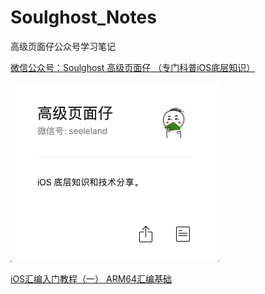 # Soulghost_Notes
 高级页面仔公众号学习笔记

[微信公众号：Soulghost 高级页面仔 （专门科普iOS底层知识）](https://mp.weixin.qq.com/mp/profile_ext?action=home&__biz=MzU2NjU5NzMwNA==&scene=124#wechat_redirect)  
  

![avatar](.asserts/1.png)  
  
[iOS汇编入门教程（一） ARM64汇编基础](https://mp.weixin.qq.com/s/tbOfzoiUIoRueSRIboI2zw)